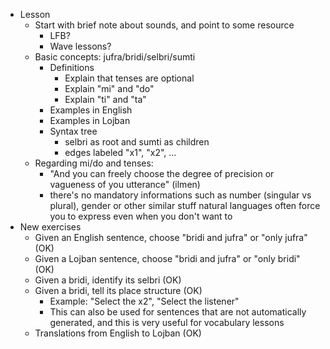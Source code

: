 * Lesson
    * Start with brief note about sounds, and point to some resource
      * LFB?
      * Wave lessons?
    * Basic concepts: jufra/bridi/selbri/sumti
        * Definitions
            * Explain that tenses are optional
            * Explain "mi" and "do"
            * Explain "ti" and "ta"
        * Examples in English
        * Examples in Lojban
        * Syntax tree
            * selbri as root and sumti as children
            * edges labeled "x1", "x2", ...
    * Regarding mi/do and tenses:
        * "And you can freely choose the degree of precision or vagueness of you utterance" (ilmen)
        * there's no mandatory informations such as number (singular vs plural), gender or other similar stuff natural languages often force you to express even when you don't want to
* New exercises
    * Given an English sentence, choose "bridi and jufra" or "only jufra" (OK)
    * Given a Lojban sentence, choose "bridi and jufra" or "only bridi" (OK)
    * Given a bridi, identify its selbri (OK)
    * Given a bridi, tell its place structure (OK)
        * Example: "Select the x2", "Select the listener"
        * This can also be used for sentences that are not automatically generated, and this is very useful for vocabulary lessons
    * Translations from English to Lojban (OK)
